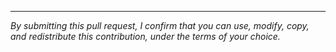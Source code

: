 <!-- 
Thanks for your contributions! 

Here are the steps:
1. Write a comment explaining your changes
2. (Optional) Refer to related issues
3. (Optional) Request a new release if you wish
-->



---

*By submitting this pull request, I confirm that you can use, modify, copy, and redistribute this contribution, under the terms of your choice.*
